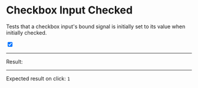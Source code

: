# Checkbox Input Checked

Tests that a checkbox input's bound signal is initially set to its value when initially checked.

<div>
  <input id="clickable" type="checkbox" data-bind-result value="foo" checked />
  <span data-text="$result"></span>
  <hr />
  Result:
  <code id="result" data-text="$result === 'foo' ? 1 : 0"></code>
  <hr />
  Expected result on click: <code>1</code>
</div>